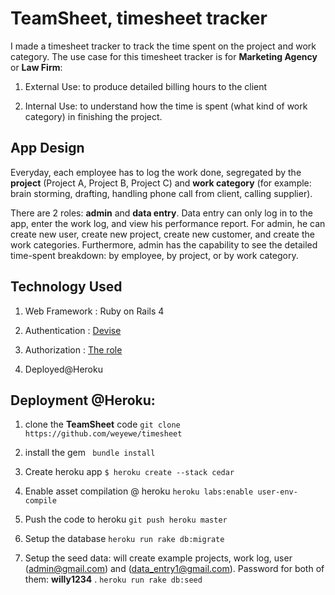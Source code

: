 # TeamSheet, timesheet tracker 


I made a timesheet tracker to track the time spent on the project and work category. The use case for this timesheet tracker is for __Marketing Agency__ or __Law Firm__:

1. External Use: to produce detailed billing hours to the client 

2. Internal Use: to understand how the time is spent (what kind of work category) in finishing the project.


## App Design

Everyday, each employee has to log the work done, segregated by the __project__ (Project A, Project B, Project C) and __work category__ (for example: brain storming, drafting, handling phone call from client, calling supplier). 

There are 2 roles: __admin__ and __data entry__. Data entry can only log in to the app, enter the work log, and view his performance report. For admin, he can create new user, create new project, create new customer, and create the work categories. Furthermore, admin has the capability to see the detailed time-spent breakdown: by employee, by project, or by work category. 

## Technology Used

1. Web Framework : Ruby on Rails 4 

2. Authentication : [Devise](https://github.com/plataformatec/devise) 

3. Authorization : [The role](https://github.com/the-teacher/the_role)

4. Deployed@Heroku 



## Deployment @Heroku: 

1. clone the __TeamSheet__ code 
`git clone https://github.com/weyewe/timesheet`

2. install the gem 
` bundle install`

3. Create heroku app
`$ heroku create --stack cedar`

4. Enable asset compilation @ heroku 
`heroku labs:enable user-env-compile`

5. Push the code to heroku 
`git push heroku master`

6. Setup the database 
`heroku run rake db:migrate`

7. Setup the seed data: will create example projects, work log, user (admin@gmail.com) and (data_entry1@gmail.com). Password for both of them: __willy1234__ . 
`heroku run rake db:seed`





